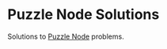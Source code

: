 Puzzle Node Solutions
=====================

Solutions to [Puzzle Node](http://www.puzzlenode.com/) problems.